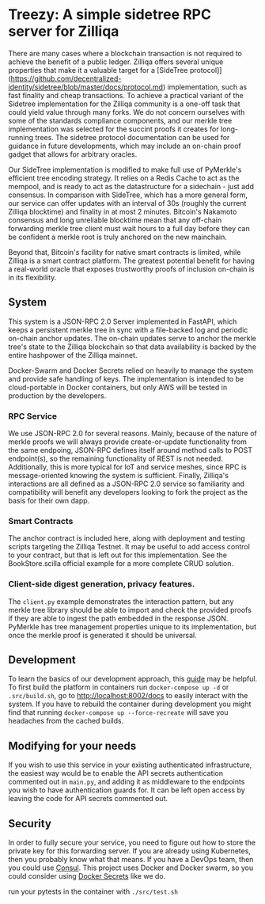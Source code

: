 # Treezy: A simple sidetree RPC server for Zilliqa 

There are many cases where a blockchain transaction is not required to achieve the benefit of a public ledger. Zilliqa offers several unique properties that make it a valuable target for a [SideTree protocol]](https://github.com/decentralized-identity/sidetree/blob/master/docs/protocol.md) implementation, such as fast finality and cheap transactions. To achieve a practical variant of the Sidetree implementation for the Zilliqa community is a one-off task that could yield value through many forks. We do not concern ourselves with some of the standards compliance components, and our merkle tree implementation was selected for the succint proofs it creates for long-running trees. The sidetree protocol documentation can be used for guidance in future developments, which may include an on-chain proof gadget that allows for arbitrary oracles.

Our SideTree implementation is modified to make full use of PyMerkle's efficient tree encoding strategy. It relies on a Redis Cache to act as the mempool, and is ready to act as the datastructure for a sidechain - just add consensus. 
In comparison with SideTree, which has a more general form, our service can offer updates with an interval of 30s (roughly the current Zilliqa blocktime) and finality in at most 2 minutes. Bitcoin's Nakamoto consensus and long unreliable blocktime mean that any off-chain forwarding merkle tree client must wait hours to a full day before they can be confident a merkle root is truly anchored on the new mainchain. 

Beyond that, Bitcoin's facility for native smart contracts is limited, while Zilliqa is a smart contract platform. The greatest potential benefit for having a real-world oracle that exposes trustworthy proofs of inclusion on-chain is in its flexibility.


## System
This system is a JSON-RPC 2.0 Server implemented in FastAPI, which keeps a persistent merkle tree in sync with a file-backed log and periodic on-chain anchor updates. The on-chain updates serve to anchor the merkle tree's state to the Zilliqa blockchain so that data availability is backed by the entire hashpower of the Zilliqa mainnet.

Docker-Swarm and Docker Secrets relied on heavily to manage the system and provide safe handling of keys. The implementation is intended to be cloud-portable in Docker containers, but only AWS will be tested in production by the developers.
 
### RPC Service
We use JSON-RPC 2.0 for several reasons. Mainly, because of the nature of merkle proofs we will always provide create-or-update functionality from the same endpoing, JSON-RPC defines itself around method calls to POST endpoint(s), so the remaining functionality of REST is not needed. Additionally, this is more typical for IoT and service meshes, since RPC is message-oriented knowing the system is sufficient. Finally, Zilliqa's interactions are all defined as a JSON-RPC 2.0 service so familiarity and compatibility will benefit any developers looking to fork the project as the basis for their own dapp. 

### Smart Contracts

The anchor contract is included here, along with deployment and testing scripts targeting the Zilliqa Testnet. It may be useful to add access control to your contract, but that is left out for this implementation. See the BookStore.scilla official example for a more complete CRUD solution.

### Client-side digest generation, privacy features.
The `client.py` example demonstrates the interaction pattern, but any merkle tree library should be able to import and check the provided proofs if they are able to ingest the path embedded in the response JSON. PyMerkle has tree management properties unique to its implementation, but once the merkle proof is generated it should be universal.

## Development

To learn the basics of our development approach, this [guide](https://testdriven.io/blog/fastapi-crud/) may be helpful.
To first build the platform in containers run `docker-compose up -d` or `.src/build.sh`, go to 
[http://localhost:8002/docs](http://localhost:8002/docs) to easily interact with the system.
If you have to rebuild the container during development you might find that running `docker-compose up --force-recreate` will save you headaches from the cached builds.

## Modifying for your needs

If you wish to use this service in your existing authenticated infrastructure, the easiest way would be to enable the API secrets authentication commented out in `main.py`, and adding it as middleware to the endpoints you wish to have authentication guards for. It can be left open access by leaving the code for API secrets commented out.

## Security

In order to fully secure your service, you need to figure out how to store the private key for this forwarding server. If you are already using Kubernetes, then you probably know what that means. If you have a DevOps team, then you could use [Consul](https://www.consul.io/). This project uses Docker and Docker swarm, so you could consider using [Docker Secrets](https://www.docker.com/blog/docker-secrets-management/) like we do.


run your pytests in the container with `./src/test.sh`